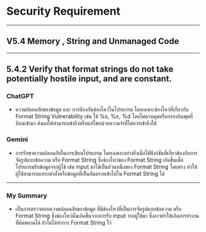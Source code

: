 # Security Requirement

---

## V5.4 Memory , String and Unmanaged Code

---

## 5.4.2 Verify that format strings do not take potentially hostile input, and are  constant.

### ChatGPT  
- ความปลอดภัยของข้อมูล และ การป้องกันช่องโหว่ในโปรแกรม โดยเฉพาะช่องโหว่ที่เกี่ยวกับ Format String Vulnerability เช่น ใช้ %s, %x, %d  โดยไม่ควบคุมหรือกรองอินพุตที่ป้อนเข้ามา ส่งผลให้สามารถเข้าถึงหรือแก้ไขหน่วยความจำที่ไม่ควรเข้าถึงได้้

### Gemini  
- การรักษาความปลอดภัยในการเขียนโปรแกรม โดยเฉพาะอย่างยิ่งเมื่อใช้ฟังก์ชันที่เกี่ยวข้องกับการจัดรูปแบบข้อความ หรือ Format String ซึ่งช่องโหว่ของ  Format String เกิดขึ้นเมื่อโปรแกรมรับข้อมูลจากผู้ใช้ เช่น input มาใช้เป็นส่วนหนึ่งของ Format String โดยตรง ทำให้ผู้ใช้สามารถแทรกคำสั่งหรือข้อมูลที่เป็นอันตรายเข้าไปใน Format String ได้

---

### My Summary
- เป็นการตรวจสอบความปลอดภัยของข้อมูล ที่มีช่องโหว่ที่เป็นการจัดรูปแบบข้อความ หรือ  Format String ซึ่งช่องโหว่นั้นเกิดขึ้นจากการรับ input จากผู้ใช้มา ซึ่งอาจทำให้เกิดการทำงานที่ผิดพลาดได้ ถ้าไม่ได้ทำการ Format String ไว้